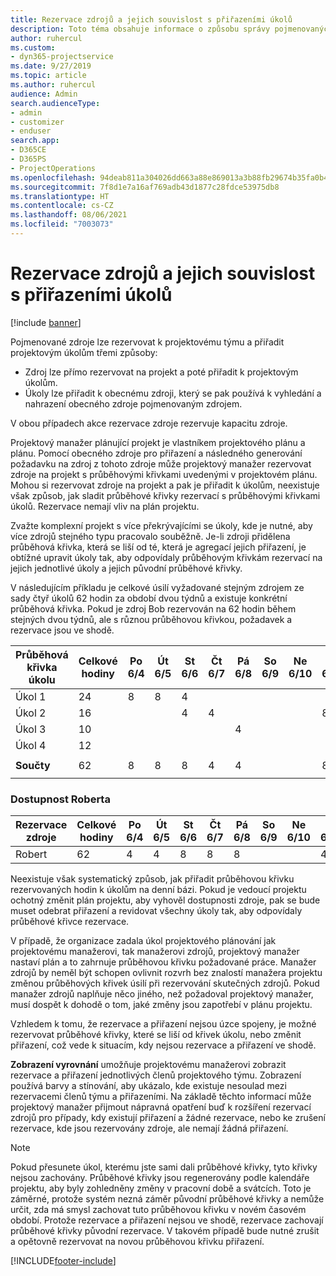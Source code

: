 ```yaml
---
title: Rezervace zdrojů a jejich souvislost s přiřazeními úkolů
description: Toto téma obsahuje informace o způsobu správy pojmenovaných zdrojů, rezervací zdrojů a přiřazení úkolů a jejich vzájemných souvislostech.
author: ruhercul
ms.custom:
- dyn365-projectservice
ms.date: 9/27/2019
ms.topic: article
ms.author: ruhercul
audience: Admin
search.audienceType:
- admin
- customizer
- enduser
search.app:
- D365CE
- D365PS
- ProjectOperations
ms.openlocfilehash: 94deab811a304026dd663a88e869013a3b88fb29674b35fa0b40fa68f8c5ea62
ms.sourcegitcommit: 7f8d1e7a16af769adb43d1877c28fdce53975db8
ms.translationtype: HT
ms.contentlocale: cs-CZ
ms.lasthandoff: 08/06/2021
ms.locfileid: "7003073"
---
```

# <a name="resource-bookings-and-how-they-relate-to-task-assignments"></a>Rezervace zdrojů a jejich souvislost s přiřazeními úkolů

[!include [banner](../includes/psa-now-project-operations.md)]

Pojmenované zdroje lze rezervovat k projektovému týmu a přiřadit projektovým úkolům třemi způsoby:

- Zdroj lze přímo rezervovat na projekt a poté přiřadit k projektovým úkolům.
- Úkoly lze přiřadit k obecnému zdroji, který se pak používá k vyhledání a nahrazení obecného zdroje pojmenovaným zdrojem. 

V obou případech akce rezervace zdroje rezervuje kapacitu zdroje.

Projektový manažer plánující projekt je vlastníkem projektového plánu a plánu. Pomocí obecného zdroje pro přiřazení a následného generování požadavku na zdroj z tohoto zdroje může projektový manažer rezervovat zdroje na projekt s průběhovými křivkami uvedenými v projektovém plánu. Mohou si rezervovat zdroje na projekt a pak je přiřadit k úkolům, neexistuje však způsob, jak sladit průběhové křivky rezervací s průběhovými křivkami úkolů. Rezervace nemají vliv na plán projektu.

Zvažte komplexní projekt s více překrývajícími se úkoly, kde je nutné, aby více zdrojů stejného typu pracovalo souběžně. Je-li zdroji přidělena průběhová křivka, která se liší od té, která je agregací jejich přiřazení, je obtížné upravit úkoly tak, aby odpovídaly průběhovým křivkám rezervací na jejich jednotlivé úkoly a jejich původní průběhové křivky.

V následujícím příkladu je celkové úsilí vyžadované stejným zdrojem ze sady čtyř úkolů 62 hodin za období dvou týdnů a existuje konkrétní průběhová křivka. Pokud je zdroj Bob rezervován na 62 hodin během stejných dvou týdnů, ale s různou průběhovou křivkou, požadavek a rezervace jsou ve shodě.

| **Průběhová křivka úkolu**    | **Celkové hodiny** | Po 6/4 | Út 6/5 | St 6/6 | Čt 6/7 | Pá 6/8 | So 6/9 | Ne 6/10 | Po 6/11 | Út 6/12 | St 6/13 | Čt 6/14 | Pá 6/15 |
|----------------------|-----------------|--------|--------|--------|--------|--------|--------|---------|---------|---------|---------|---------|---------|
| Úkol 1               | 24              | 8      | 8      | 4      |        |        |        |         |         |         | 4       |         |         |
| Úkol 2               | 16              |        |        | 4      | 4      |        |        |         | 8       |         |         |         |         |
| Úkol 3               | 10              |        |        |        |        | 4      |        |         |         | 4       |         | 2       |         |
| Úkol 4               | 12              |        |        |        |        |        |        |         |         |         | 4       |         | 8       |
|                      |                 |        |        |        |        |        |        |         |         |         |         |         |         |
| **Součty**           | 62              | 8      | 8      | 8      | 4      | 4      |        |         | 8       | 4       | 8       | 2       | 8       |
|                      |                 |        |        |        |        |        |        |         |         |         |         |

### <a name="bobs-availability"></a>Dostupnost Roberta
| **Rezervace   zdroje** | **Celkové hodiny** | Po 6/4 | Út 6/5 | St 6/6 | Čt 6/7 | Pá 6/8 | So 6/9 | Ne 6/10 | Po 6/11 | Út 6/12 | St 6/13 | Čt 6/14 | Pá 6/15 |
|------------------------|-----------------|--------|--------|--------|--------|--------|--------|---------|---------|---------|---------|---------|---------|
| Robert                    | 62              | 4      | 4      | 8      | 8      | 8      |        |         | 4       | 4       | 8       | 8       | 6       |

Neexistuje však systematický způsob, jak přiřadit průběhovou křivku rezervovaných hodin k úkolům na denní bázi. Pokud je vedoucí projektu ochotný změnit plán projektu, aby vyhověl dostupnosti zdroje, pak se bude muset odebrat přiřazení a revidovat všechny úkoly tak, aby odpovídaly průběhové křivce rezervace.

V případě, že organizace zadala úkol projektového plánování jak projektovému manažerovi, tak manažerovi zdrojů, projektový manažer nastaví plán a to zahrnuje průběhovou křivku požadované práce. Manažer zdrojů by neměl být schopen ovlivnit rozvrh bez znalostí manažera projektu změnou průběhových křivek úsilí při rezervování skutečných zdrojů. Pokud manažer zdrojů naplňuje něco jiného, než požadoval projektový manažer, musí dospět k dohodě o tom, jaké změny jsou zapotřebí v plánu projektu.

Vzhledem k tomu, že rezervace a přiřazení nejsou úzce spojeny, je možné rezervovat průběhové křivky, které se liší od křivek úkolu, nebo změnit přiřazení, což vede k situacím, kdy nejsou rezervace a přiřazení ve shodě.

**Zobrazení vyrovnání** umožňuje projektovému manažerovi zobrazit rezervace a přiřazení jednotlivých členů projektového týmu. Zobrazení používá barvy a stínování, aby ukázalo, kde existuje nesoulad mezi rezervacemi členů týmu a přiřazeními. Na základě těchto informací může projektový manažer přijmout nápravná opatření buď k rozšíření rezervací zdrojů pro případy, kdy existují přiřazení a žádné rezervace, nebo ke zrušení rezervace, kde jsou rezervovány zdroje, ale nemají žádná přiřazení.

> [!NOTE]
> Pokud přesunete úkol, kterému jste sami dali průběhové křivky, tyto křivky nejsou zachovány. Průběhové křivky jsou regenerovány podle kalendáře projektu, aby byly zohledněny změny v pracovní době a svátcích. Toto je záměrné, protože systém nezná záměr původní průběhové křivky a nemůže určit, zda má smysl zachovat tuto průběhovou křivku v novém časovém období. Protože rezervace a přiřazení nejsou ve shodě, rezervace zachovají průběhové křivky původní rezervace. V takovém případě bude nutné zrušit a opětovně rezervovat na novou průběhovou křivku přiřazení.



[!INCLUDE[footer-include](../includes/footer-banner.md)]